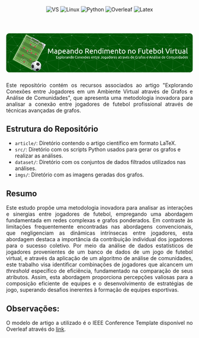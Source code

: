 <div align="center" style="display: inline_block">
  <img align="center" alt="VS" src="https://img.shields.io/badge/Visual_Studio_Code-0078D4?style=for-the-badge&logo=visual%20studio%20code&logoColor=white" />
  <img align="center" alt="Linux" src="https://img.shields.io/badge/Linux-FCC624?style=for-the-badge&logo=linux&logoColor=black" />
  <img align="center" alt="Python" src="https://img.shields.io/badge/python-3670A0?style=for-the-badge&logo=python&logoColor=ffdd54" />
  <img align="center" alt="Overleaf" src="https://img.shields.io/badge/Overleaf-47A141?style=for-the-badge&logo=Overleaf&logoColor=white" />
  <img align="center" alt="Latex" src="https://img.shields.io/badge/latex-%23008080.svg?style=for-the-badge&logo=latex&logoColor=white" />
</div>

<br>
<h1 align="center">
    <a>
        <img alt="Banner" title="#Banner" style="object-fit: fill; width: 961px, height:200px;" src="imgs/github-header-image.png"/>
    </a>
</h1>

<div align="justify">
Este repositório contém os recursos associados ao artigo "Explorando Conexões entre Jogadores em um Ambiente Virtual através de Grafos e Análise de Comunidades", que apresenta uma metodologia inovadora para analisar a conexão entre jogadores de futebol profissional através de técnicas avançadas de grafos.
</div>

## Estrutura do Repositório

- `article/`: Diretório contendo o artigo científico em formato LaTeX.
- `src/`: Diretório com os scripts Python usados para gerar os grafos e realizar as análises.
- `dataset/`: Diretório com os conjuntos de dados filtrados utilizados nas análises.
- `imgs/`: Diretório com as imagens geradas dos grafos.

## Resumo

<div align="justify">

Este estudo propõe uma metodologia inovadora para analisar as interações e sinergias entre jogadores de futebol, empregando uma abordagem fundamentada em redes complexas e grafos ponderados. Em contraste às limitações frequentemente encontradas nas abordagens convencionais, que negligenciam as dinâmicas intrínsecas entre jogadores, esta abordagem destaca a importância da contribuição individual dos jogadores para o sucesso coletivo. Por meio da análise de dados estatísticos de jogadores provenientes de um banco de dados de um jogo de futebol virtual, e através da aplicação de um algoritmo de análise de comunidades, este trabalho visa identificar combinações de jogadores que alcancem um _threshold_ específico de eficiência, fundamentado na comparação de seus atributos. Assim, esta abordagem proporciona percepções valiosas para a composição eficiente de equipes e o desenvolvimento de estratégias de jogo, superando desafios inerentes à formação de equipes esportivas.

</div>

## Observações:

<div align="justify">

O modelo de artigo a utilizado é o IEEE Conference Template disponível no Overleaf através do [link](https://www.overleaf.com/latex/templates/ieee-conference-template/grfzhhncsfqn).

</div>